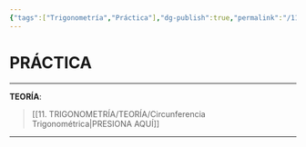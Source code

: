 ```yaml
---
{"tags":["Trigonometría","Práctica"],"dg-publish":true,"permalink":"/11-trigonometria/practica/circunferencia-trigonometrica/","dgPassFrontmatter":true}
---
```


# PRÁCTICA
---
**TEORÍA**:
>[[11. TRIGONOMETRÍA/TEORÍA/Circunferencia Trigonométrica\|PRESIONA AQUÍ]]

---

